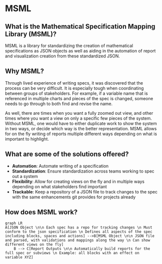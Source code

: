# MSML

## What is the Mathematical Specification Mapping Library (MSML)?

MSML is a library for standardizing the creation of mathematical specifications as JSON objects as well as aiding in the automation of report and visualization creation from these standardized JSON. 

## Why MSML?

Through lived experience of writing specs, it was discovered that the process can be very difficult. It is especially tough when coordinating between groups of stakeholders. For example, if a variable name that is referenced in multiple charts and pieces of the spec is changed, someone needs to go through to both find and revise the name.

As well, there are times when you want a fully zoomed out view, and other times where you want a view on only a specific few pieces of the system. Without MSML, one would have to either duplicate work to show the system in two ways, or decide which way is the better representation. MSML allows for on the fly writing of reports multiple different ways depending on what is important to highlight.

## What are some of the solutions offered?

- **Automation**: Automate writing of a specification
- **Standardization**: Ensure standardization across teams working to spec out a system
- **Flexibility**: Allow for creating views on the fly and in multiple ways depending on what stakeholders find important
- **Trackable**: Keep a repository of a JSON file to track changes to the spec with the same enhancements git provides for projects already

## How does MSML work?


```mermaid
graph LR
A[JSON Object \n\n Each spec has a repo for tracking changes \n Must conform to the json specification \n Defines all aspects of the spec including blocks, spaces and actions] -->B[MSML Object \n\n JSON file and parsed, with validations and mappings along the way \n Can show different views on the fly]
    B --> C[Report Outputs \n\n Automatically build reports for the full spec or subviews \n Example: all blocks with an effect on variable XYZ]

```





